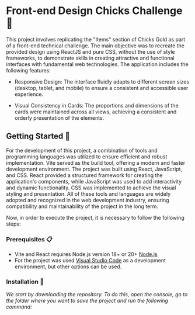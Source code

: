 # Front-end Design Chicks Challenge 🐣
This project involves replicating the "Items" section of Chicks Gold as part of a front-end technical challenge. The main objective was to recreate the provided design using ReactJS and pure CSS, without the use of style frameworks, to demonstrate skills in creating attractive and functional interfaces with fundamental web technologies. The application includes the following features:

- Responsive Design: The interface fluidly adapts to different screen sizes 
(desktop, tablet, and  mobile) to ensure a consistent and accessible user experience.

- Visual Consistency in Cards: The proportions and dimensions of the cards were maintained 
across all views, achieving a consistent and orderly presentation of the elements.



## Getting Started  🚀

For the development of this project, a combination of tools and programming languages was utilized to ensure efficient and robust implementation. Vite served as the build tool, offering a modern and faster development environment. The project was built using React, JavaScript, and CSS. React provided a structured framework for creating the application's components, while JavaScript was used to add interactivity and dynamic functionality. CSS was implemented to achieve the visual styling and presentation. All of these tools and languages are widely adopted and recognized in the web development industry, ensuring compatibility and maintainability of the project in the long term.

Now, in order to execute the project, it is necessary to follow the following steps:

### Prerequisites  📋

* Vite and React requires Node.js version 18+ or 20+ [Node.js](https://nodejs.org/en/)
* For the project was used [Visual Studio Code](https://code.visualstudio.com/) as a development environment, but other options can be used.


### Installation 🔧

_We start by downloading the repository. To do this, open the console, go to the folder where you want to save the project and run the following command:_

